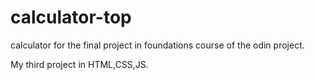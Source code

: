 # calculator-top
calculator for the final project in foundations course of the odin project. 

My third project in HTML,CSS,JS. 
